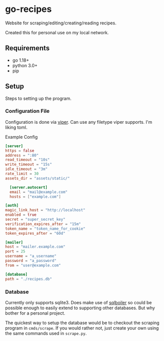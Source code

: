 # go-recipes

Website for scraping/editing/creating/reading recipes.

Created this for personal use on my local network.

## Requirements

- go 1.18+
- python 3.0+
- pip

## Setup

Steps to setting up the program.

### Configuration File

Configuration is done via [viper](https://github.com/spf13/viper). Can use any filetype viper supports. I'm liking toml.

Example Config

```toml
[server]
https = false
address = ":80"
read_timeout = "10s"
write_timeout = "15s"
idle_timeout = "3m"
rate_limit = 30
assets_dir = "assets/static/"

  [server.autocert]
  email = "mail@example.com"
  hosts = ["example.com"]

[auth]
magic_link_host = "http://localhost"
enabled = true
secret = "super_secret_key"
verification_expires_after = "15m"
token_name = "token_name_for_cookie"
token_expires_after = "60d"

[mailer]
host = "mailer.example.com"
port = 25
username = "a_username"
password = "a_password"
from = "user@example.com"

[database]
path = "./recipes.db"
```

### Database

Currently only supports sqlite3. Does make use of [sqlboiler](https://github.com/volatiletech/sqlboiler#sqlboiler) so could be possible enough to easily extend to supporting other databases. But why bother for a personal project.

The quickest way to setup the database would be to checkout the scraping program in `cmds/scrape`. If you would rather not, just create your own using the same commands used in `scrape.py`.
